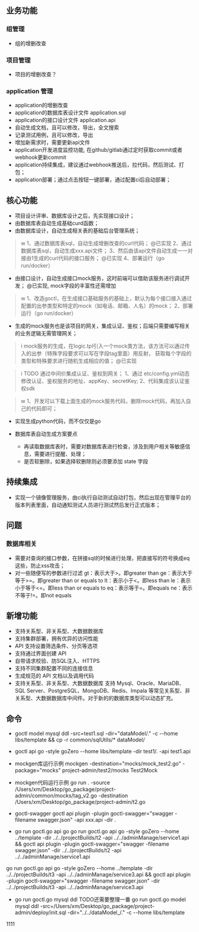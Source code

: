 
## 业务功能
### 组管理
- 组的增删改查
### 项目管理
- 项目的增删改查？
### application 管理
- application的增删改查
- application的数据库表设计文件 application.sql
- application的接口设计文件 application.api
- 自动生成文档，且可以修改，导出，全文搜索
- 记录测试用例，且可以修改，导出
- 增加新需求时，需要更新api文件
- application开发进度监控功能, 在github/gitlab通过定时获取commit或者webhook更新commit
- application持续集成，建议通过webhook推送后，拉代码，然后测试、打包；
- application部署；通过点击按钮一键部署，通过配置ci后自动部署；


## 核心功能
- 项目设计评审、数据库设计之后，先实现接口设计；
- 由数据库表自动生成基础curd函数；
- 由数据库设计，自动生成相关表的基础后台管理系统；
>w
1、通过数据库表sql，自动生成增删改查的curl代码； @已实现
2、通过数据库表sql，自动生成xxx.api文件；
3、然后由该api文件自动生成一一对接由1生成的curl代码的接口服务； @已实现
4、部署运行（go run/docker）

- 由接口设计，自动生成接口mock服务，这时前端可以借助该服务进行调试开发； @已实现, mock字段的丰富性还需增加
>w
1、改造goctl，在生成接口基础服务的基础上，默认为每个接口接入通过配置的出参类型和特定的mock（如电话、邮箱、人名）的mock；
2、部署运行（go run/docker）

- 生成的mock服务也是该项目的网关，集成认证、鉴权；后端只需要编写相关的业务逻辑无需管理网关；
>i
mock服务的生成，在logic.tpl引入一个mock类方法，该方法可以通过传入的出参（特殊字段要求可以写在字段tag里面）用反射，
获取每个字段的类型和特殊要求进行随机生成相应的值； @已实现

>i TODO 通过中间价集成认证、鉴权到网关；
1、通过 etc/config.yml动态修改认证、鉴权服务的地址、appKey、secretKey;
2、代码集成该认证鉴权sdk

>w
1、开发可以下载上面生成的mock服务代码，删除mock代码，再加入自己的代码即可；

- 实现生成python代码，而不仅仅是go

- 数据库表自动生成方案要点
  - 再读取数据库表时，需要对数据库表进行检查，涉及到用户相关等敏感信息，需要进行提醒、处理；
  - 是否软删除，如果选择软删除则必须要添加 state 字段

## 持续集成
- 实现一个镜像管理服务，由ci执行自动测试自动打包，然后出现在管理平台的版本列表里面，自动通知测试人员进行测试然后发行正式版本；

## 问题
### 数据库相关
- 需要对查询的接口参数，在拼接sql的时候进行处理，把直接写的符号换成eq这些，防止xss攻击；
- 对一些随便写的参数进行过滤
  gt：表示大于>。即greater than
  ge：表示大于等于>=。即greater than or equals to
  lt：表示小于<。即less than
  le：表示小于等于<=。即less than or equals to
  eq：表示等于=。即equals
  ne：表示不等于!=。即not equals

## 新增功能
- 支持关系型、非关系型、大数据数据库
- 支持集群部署，拥有优异的访问性能
- API 支持设置筛选条件、分页等选项
- 支持通过界面创建 API
- 自带请求校验、防SQL注入、HTTPS
- 支持不同集群配置不同的连接信息
- 生成规范的 API 文档以及调用代码
- 支持关系型、非关系型、大数据数据库
  支持 Mysql、Oracle、MariaDB、 SQL Server、PostgreSQL、MongoDB、Redis、Impala 等常见关系型、非关系型、大数据数据库中间件。对于新的的数据库类型可以动态扩充。

## 命令
- goctl model mysql ddl -src=test1.sql  -dir="dataModel/." -c --home libs/template && cp -r common/sqlUtils/* dataModel/

- goctl api go -style goZero --home libs/template -dir test1/. -api test1.api

- mockgen库运行示例
mockgen -destination="mocks/mock_test2.go" -package="mocks" project-admin/test2/mocks Test2Mock

- mockgen代码运行示例
go run . -source /Users/xm/Desktop/go_package/project-admin/common/mocks/tag_v2.go -destination /Users/xm/Desktop/go_package/project-admin/t2.go

- goctl-swagger
goctl api plugin -plugin goctl-swagger="swagger -filename swagger.json" -api xxx.api -dir .

- go run goctl.go api go
go run goctl.go api go -style goZero --home ../template -dir ../../projectBuilds/t2 -api ../../adminManage/service1.api && goctl api plugin -plugin goctl-swagger="swagger -filename swagger.json" -dir ../../projectBuilds/t2 -api ../../adminManage/service1.api
  
go run goctl.go api go -style goZero --home ../template -dir ../../projectBuilds/t3 -api ../../adminManage/service3.api && goctl api plugin -plugin goctl-swagger="swagger -filename swagger.json" -dir ../../projectBuilds/t3 -api ../../adminManage/service3.api

- go run goctl.go mysql ddl  TODO还需要整理一番
go run goctl.go model mysql ddl -src=/Users/xm/Desktop/go_package/project-admin/deploy/init.sql  -dir="../../dataModel_/." -c --home libs/template

[comment]: <> (go run goctl.go api go -style goZero --home ../template -dir ../../projectBuilds/t3 -api ../../adminManage/service3.api && goctl api plugin -plugin goctl-swagger="swagger -filename swagger.json" -dir ../../projectBuilds/t3 -api ../../adminManage/service3.api)

1111